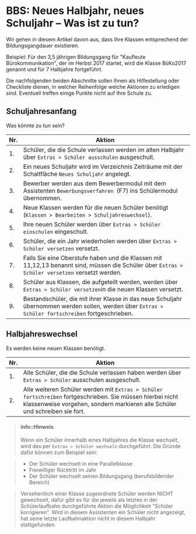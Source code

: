 

# BBS: Neues Halbjahr, neues Schuljahr – Was ist zu tun?

Wir gehen in diesem Artikel davon aus, dass Ihre Klassen entsprechend der Bildungsgangdauer existieren. 

Beispiel: Für den 3,5 jährigen Bildungsgang für "Kaufleute Bürokommunikation", der im Herbst 2017 startet, wird die Klasse BüKo2017 genannt und für 7 Halbjahre fortgeführt.

Die nachfolgenden beiden Abschnitte sollen Ihnen als Hilfestellung oder Checkliste dienen, in welcher Reihenfolge welche Aktionen zu erledigen sind. Eventuell treffen einige Punkte nicht auf Ihre Schule zu.

## Schuljahresanfang

Was könnte zu tun sein?


| Nr. | Aktion                                   |
|-----|------------------------------------------|
| 1.  | Schüler, die die Schule verlassen werden im alten Halbjahr über `Extras > Schüler ausschulen` ausgeschult. |
| 2.  | Ein neues Schuljahr wird im Verzeichnis Zeiträume mit der Schaltfläche `Neues Schuljahr` angelegt. |
| 3.  | Bewerber werden aus dem Bewerbermodul mit dem Assistenten `Bewerbungsverfahren `(F7) ins Schülermodul übernommen. |
| 4.  | Neue Klassen werden für die neuen Schüler benötigt (`Klassen > Bearbeiten > Schuljahreswechsel`). |
| 5.  | Ihre neuen Schüler werden über `Extras > Schüler einschulen` eingeschult. |
| 6.  | Schüler, die ein Jahr wiederholen werden über `Extras > Schüler versetzen` versetzt. |
| 7.  | Falls Sie eine Oberstufe haben und die Klassen mit 11,12,13 benannt sind, müssen die Schüler über `Extras > Schüler versetzen` versetzt werden. |
| 8.  | Schüler aus Klassen, die aufgeteilt werden, werden über `Extras > Schüler versetzen`in die neuen Klassen versetzt. |
| 9.  | Bestandschüler, die mit ihrer Klasse in das neue Schuljahr übernommen werden sollen, werden über `Extras > Schüler fortschreiben` fortgeschrieben. |





## Halbjahreswechsel

Es werden keine neuen Klassen benötigt. 


| Nr. | Aktion                                   |
|-----|------------------------------------------|
| 1.  | Alle Schüler, die die Schule verlassen haben werden über `Extras > Schüler` ausschulen ausgeschult. |
| 2.  | Alle weiteren Schüler werden mit `Extras > Schüler fortschreiben` fortgeschrieben. Sie müssen hierbei nicht klassenweise vorgehen, sondern markieren alle Schüler und schreiben sie fort. |





> #### info::Hinweis
> Wenn ein Schüler innerhalb eines Halbjahres die Klasse wechselt, wird das per `Extras > Schüler wechseln` durchgeführt. 
> Die Gründe dafür können zum Beispiel sein: 

> * Der Schüler wechselt in eine Parallelklasse
> * Freiwilliger Rücktritt im Jahr
> * Der Schüler wechselt seinen Bildungsgang (berufsbildender Bereich)

> Versehentlich einer Klasse zugeordnete Schüler werden NICHT gewechselt, dafür gibt es für die jeweils als letztes in der Schülerlaufbahn durchgeführte Aktion die Möglichkeit "Schüler korrigieren". Wird in diesem Assistenten ein Schüler nicht angezeigt, hat seine letzte Laufbahnaktion nicht in diesem Halbjahr stattgefunden. 

 




